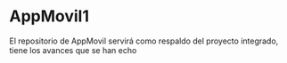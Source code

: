 # AppMovil1
El repositorio de AppMovil servirá como respaldo del proyecto integrado, tiene los avances que se han echo 
